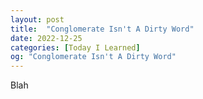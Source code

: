 ```yaml
---
layout: post
title:  "Conglomerate Isn't A Dirty Word"
date: 2022-12-25
categories: [Today I Learned]
og: "Conglomerate Isn't A Dirty Word"
---
```


Blah